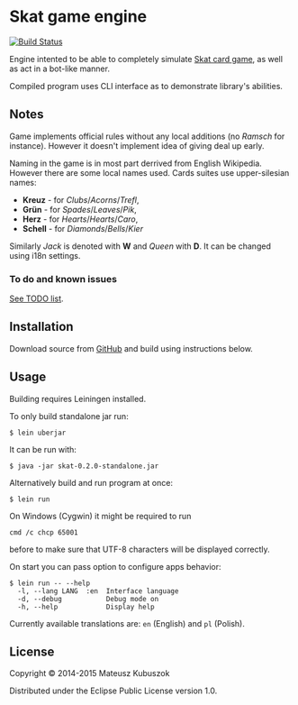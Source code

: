 # Skat game engine

[![Build Status](https://travis-ci.org/MateuszKubuszok/Skat.png)](https://travis-ci.org/MateuszKubuszok/Skat)

Engine intented to be able to completely simulate
[Skat card game](http://en.wikipedia.org/wiki/Skat_(card_game)),
as well as act in a bot-like manner.

Compiled program uses CLI interface as to demonstrate library's abilities.

## Notes

Game implements official rules without any local additions (no *Ramsch* for
instance). However it doesn't implement idea of giving deal up early.

Naming in the game is in most part derrived from English Wikipedia. However
there are some local names used. Cards suites use upper-silesian names:

  * **Kreuz** - for *Clubs*/*Acorns*/*Trefl*,
  * **Grün** - for *Spades*/*Leaves*/*Pik*,
  * **Herz** - for *Hearts*/*Hearts*/*Caro*,
  * **Schell** - for *Diamonds*/*Bells*/*Kier*

Similarly *Jack* is denoted with **W** and *Queen* with **D**. It can be changed
using i18n settings.

### To do and known issues

[See TODO list](TODO.md).

## Installation

Download source from [GitHub](https://github.com/MateuszKubuszok/Skat)
and build using instructions below.

## Usage

Building requires Leiningen installed.

To only build standalone jar run:

    $ lein uberjar

It can be run with:

    $ java -jar skat-0.2.0-standalone.jar

Alternatively build and run program at once:

    $ lein run

On Windows (Cygwin) it might be required to run

    cmd /c chcp 65001

before to make sure that UTF-8 characters will be displayed correctly.

On start you can pass option to configure apps behavior:

    $ lein run -- --help
      -l, --lang LANG  :en  Interface language
      -d, --debug           Debug mode on
      -h, --help            Display help

Currently available translations are: `en` (English) and `pl` (Polish).

## License

Copyright © 2014-2015 Mateusz Kubuszok

Distributed under the Eclipse Public License version 1.0.
